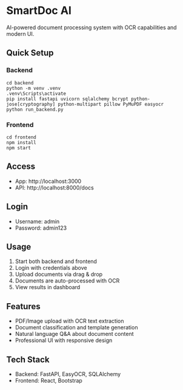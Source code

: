 # SmartDoc AI

AI-powered document processing system with OCR capabilities and modern UI.

## Quick Setup

### Backend
```
cd backend
python -m venv .venv
.venv\Scripts\activate
pip install fastapi uvicorn sqlalchemy bcrypt python-jose[cryptography] python-multipart pillow PyMuPDF easyocr
python run_backend.py
```

### Frontend
```
cd frontend
npm install
npm start
```

## Access
- App: http://localhost:3000
- API: http://localhost:8000/docs

## Login
- Username: admin
- Password: admin123

## Usage
1. Start both backend and frontend
2. Login with credentials above
3. Upload documents via drag & drop
4. Documents are auto-processed with OCR
5. View results in dashboard

## Features
- PDF/Image upload with OCR text extraction
- Document classification and template generation
- Natural language Q&A about document content
- Professional UI with responsive design

## Tech Stack
- Backend: FastAPI, EasyOCR, SQLAlchemy
- Frontend: React, Bootstrap

